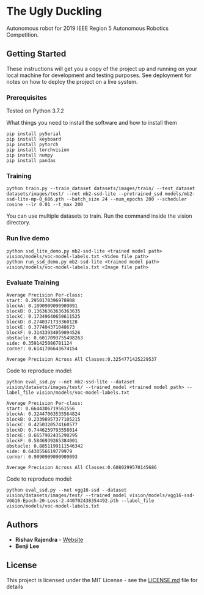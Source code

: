 # The Ugly Duckling

Autonomous robot for 2019 IEEE Region 5 Autonomous Robotics Competition.

## Getting Started

These instructions will get you a copy of the project up and running on your local machine for development and testing purposes. See deployment for notes on how to deploy the project on a live system.

### Prerequisites

Tested on Python 3.7.2

What things you need to install the software and how to install them

```
pip install pySerial
pip install keyboard
pip install pytorch
pip install torchvision
pip install numpy
pip install pandas
```

### Training
```
python train.py --train_dataset datasets/images/train/ --test_dataset datasets/images/test/ --net mb2-ssd-lite --pretrained_ssd models/mb2-ssd-lite-mp-0_686.pth --batch_size 24 --num_epochs 200 --scheduler cosine --lr 0.01 --t_max 200
```
You can use multiple datasets to train. Run the command inside the vision directory.

### Run live demo
```
python ssd_lite_demo.py mb2-ssd-lite <trained model path> vision/models/voc-model-labels.txt <Video file path> 
python run_ssd_demo.py mb2-ssd-lite <trained model path> vision/models/voc-model-labels.txt <Image file path>
```
### Evaluate Training
```
Average Precision Per-class:
start: 0.2950170396978908
blockA: 0.1090909090909091
blockB: 0.13636363636363635
blockC: 0.17349640650611525
blockD: 0.2740371733360128
blockE: 0.377404371048673
blockF: 0.31433934059094526
obstacle: 0.6017093755498263
side: 0.3591425086781124
corner: 0.6141706643674154

Average Precision Across All Classes:0.3254771425229537
```
Code to reproduce model:
```
python eval_ssd.py --net mb2-ssd-lite --dataset vision/datasets/images/test/ --trained_model <trained model path> --label_file vision/models/voc-model-labels.txt
```

```
Average Precision Per-class:
start: 0.6644306719561556
blockA: 0.32447063535564824
blockB: 0.23398957377105215
blockC: 0.4250320574160577
blockD: 0.7446259793558014
blockE: 0.6657902435290295
blockF: 0.5846939265384001
obstacle: 0.8851199111546342
side: 0.6430556619779979
corner: 0.9090909090909093

Average Precision Across All Classes:0.6080299570145686
```
Code to reproduce model:
```
python eval_ssd.py --net vgg16-ssd --dataset vision/datasets/images/test/ --trained_model vision/models/vgg16-ssd-VGG16-Epoch-20-Loss-2.440702438354492.pth --label_file vision/models/voc-model-labels.txt
```
## Authors

* **Rishav Rajendra** - [Website](https://rishavrajendra.github.io)
* **Benji Lee**

## License

This project is licensed under the MIT License - see the [LICENSE.md](LICENSE.md) file for details
